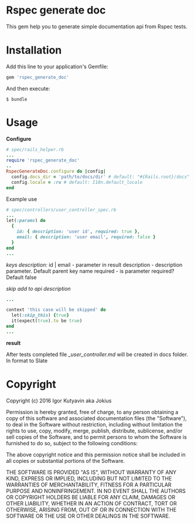Rspec generate doc
===

This gem help you to generate simple documentation api from Rspec tests.

Installation
============

Add this line to your application's Gemfile:

```ruby
gem 'rspec_generate_doc'
```

And then execute:

    $ bundle

Usage
=====

**Configure**
``` ruby
# spec/rails_helper.rb
...
require 'rspec_generate_doc'
..
RspecGenerateDoc.configure do |config|
  config.docs_dir = 'path/to/docs/dir' # default: "#{Rails.root}/docs"
  config.locale = :ru # default: I18n.default_locale
end
```

Example use

``` ruby
# spec/controllers/user_controller_spec.rb
...
let(:params) do
  {
    id: { description: 'user id', required: true },
    email: { description: 'user email', required: false }
  }
end
...
```
*keys description:*
id | email - parameter in result
description - description parameter. Default parent key name
required - is parameter required? Default false

*skip add to api description*

``` ruby
...

context 'this case will be skipped' do
  let(:skip_this) {true}
  it(expect(true).to be true)
end
...
```
**result**

After tests completed file *_user_controller.md* will be created in docs folder.  In format to Slate

Copyright
=========

Copyright (c) 2016 Igor Kutyavin aka Jokius

Permission is hereby granted, free of charge, to any person obtaining
a copy of this software and associated documentation files (the
"Software"), to deal in the Software without restriction, including
without limitation the rights to use, copy, modify, merge, publish,
distribute, sublicense, and/or sell copies of the Software, and to
permit persons to whom the Software is furnished to do so, subject to
the following conditions:

The above copyright notice and this permission notice shall be
included in all copies or substantial portions of the Software.

THE SOFTWARE IS PROVIDED "AS IS", WITHOUT WARRANTY OF ANY KIND,
EXPRESS OR IMPLIED, INCLUDING BUT NOT LIMITED TO THE WARRANTIES OF
MERCHANTABILITY, FITNESS FOR A PARTICULAR PURPOSE AND
NONINFRINGEMENT. IN NO EVENT SHALL THE AUTHORS OR COPYRIGHT HOLDERS BE
LIABLE FOR ANY CLAIM, DAMAGES OR OTHER LIABILITY, WHETHER IN AN ACTION
OF CONTRACT, TORT OR OTHERWISE, ARISING FROM, OUT OF OR IN CONNECTION
WITH THE SOFTWARE OR THE USE OR OTHER DEALINGS IN THE SOFTWARE.
